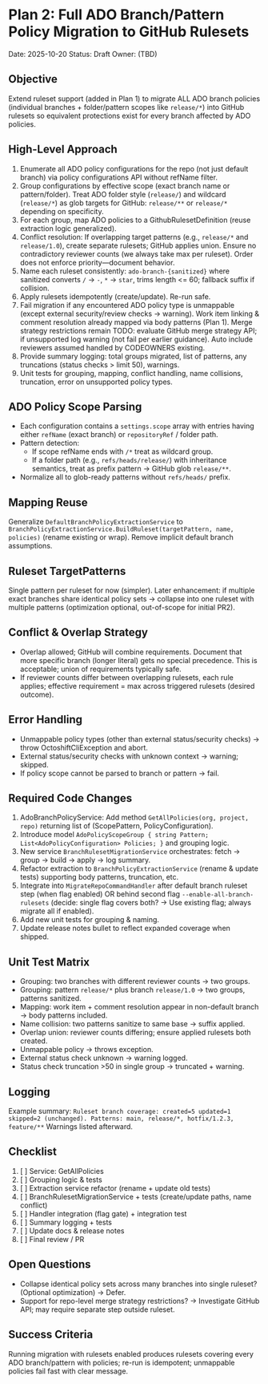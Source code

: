 # Plan 2: Full ADO Branch/Pattern Policy Migration to GitHub Rulesets
Date: 2025-10-20
Status: Draft
Owner: (TBD)

## Objective
Extend ruleset support (added in Plan 1) to migrate ALL ADO branch policies (individual branches + folder/pattern scopes like `release/*`) into GitHub rulesets so equivalent protections exist for every branch affected by ADO policies.

## High-Level Approach
1. Enumerate all ADO policy configurations for the repo (not just default branch) via policy configurations API without refName filter.
2. Group configurations by effective scope (exact branch name or pattern/folder). Treat ADO folder style (`release/`) and wildcard (`release/*`) as glob targets for GitHub: `release/**` or `release/*` depending on specificity.
3. For each group, map ADO policies to a GithubRulesetDefinition (reuse extraction logic generalized).
4. Conflict resolution: If overlapping target patterns (e.g., `release/*` and `release/1.0`), create separate rulesets; GitHub applies union. Ensure no contradictory reviewer counts (we always take max per ruleset). Order does not enforce priority—document behavior.
5. Name each ruleset consistently: `ado-branch-{sanitized}` where sanitized converts `/` -> `-`, `*` -> `star`, trims length <= 60; fallback suffix if collision.
6. Apply rulesets idempotently (create/update). Re-run safe.
7. Fail migration if any encountered ADO policy type is unmappable (except external security/review checks -> warning). Work item linking & comment resolution already mapped via body patterns (Plan 1). Merge strategy restrictions remain TODO: evaluate GitHub merge strategy API; if unsupported log warning (not fail per earlier guidance). Auto include reviewers assumed handled by CODEOWNERS existing.
8. Provide summary logging: total groups migrated, list of patterns, any truncations (status checks > limit 50), warnings.
9. Unit tests for grouping, mapping, conflict handling, name collisions, truncation, error on unsupported policy types.

## ADO Policy Scope Parsing
- Each configuration contains a `settings.scope` array with entries having either `refName` (exact branch) or `repositoryRef` / folder path.
- Pattern detection:
  - If scope refName ends with `/*` treat as wildcard group.
  - If a folder path (e.g., `refs/heads/release/`) with inheritance semantics, treat as prefix pattern -> GitHub glob `release/**`.
- Normalize all to glob-ready patterns without `refs/heads/` prefix.

## Mapping Reuse
Generalize `DefaultBranchPolicyExtractionService` to `BranchPolicyExtractionService.BuildRuleset(targetPattern, name, policies)` (rename existing or wrap). Remove implicit default branch assumptions.

## Ruleset TargetPatterns
Single pattern per ruleset for now (simpler). Later enhancement: if multiple exact branches share identical policy sets -> collapse into one ruleset with multiple patterns (optimization optional, out-of-scope for initial PR2).

## Conflict & Overlap Strategy
- Overlap allowed; GitHub will combine requirements. Document that more specific branch (longer literal) gets no special precedence. This is acceptable; union of requirements typically safe.
- If reviewer counts differ between overlapping rulesets, each rule applies; effective requirement = max across triggered rulesets (desired outcome).

## Error Handling
- Unmappable policy types (other than external status/security checks) -> throw OctoshiftCliException and abort.
- External status/security checks with unknown context -> warning; skipped.
- If policy scope cannot be parsed to branch or pattern -> fail.

## Required Code Changes
1. AdoBranchPolicyService: Add method `GetAllPolicies(org, project, repo)` returning list of (ScopePattern, PolicyConfiguration).
2. Introduce model `AdoPolicyScopeGroup { string Pattern; List<AdoPolicyConfiguration> Policies; }` and grouping logic.
3. New service `BranchRulesetMigrationService` orchestrates: fetch -> group -> build -> apply -> log summary.
4. Refactor extraction to `BranchPolicyExtractionService` (rename & update tests) supporting body patterns, truncation, etc.
5. Integrate into `MigrateRepoCommandHandler` after default branch ruleset step (when flag enabled) OR behind second flag `--enable-all-branch-rulesets` (decide: single flag covers both? -> Use existing flag; always migrate all if enabled).
6. Add new unit tests for grouping & naming.
7. Update release notes bullet to reflect expanded coverage when shipped.

## Unit Test Matrix
- Grouping: two branches with different reviewer counts -> two groups.
- Grouping: pattern `release/*` plus branch `release/1.0` -> two groups, patterns sanitized.
- Mapping: work item + comment resolution appear in non-default branch -> body patterns included.
- Name collision: two patterns sanitize to same base -> suffix applied.
- Overlap union: reviewer counts differing; ensure applied rulesets both created.
- Unmappable policy -> throws exception.
- External status check unknown -> warning logged.
- Status check truncation >50 in single group -> truncated + warning.

## Logging
Example summary:
`Ruleset branch coverage: created=5 updated=1 skipped=2 (unchanged). Patterns: main, release/*, hotfix/1.2.3, feature/**`
Warnings listed afterward.

## Checklist
1. [ ] Service: GetAllPolicies
2. [ ] Grouping logic & tests
3. [ ] Extraction service refactor (rename + update old tests)
4. [ ] BranchRulesetMigrationService + tests (create/update paths, name conflict)
5. [ ] Handler integration (flag gate) + integration test
6. [ ] Summary logging + tests
7. [ ] Update docs & release notes
8. [ ] Final review / PR

## Open Questions
- Collapse identical policy sets across many branches into single ruleset? (Optional optimization) -> Defer.
- Support for repo-level merge strategy restrictions? -> Investigate GitHub API; may require separate step outside ruleset.

## Success Criteria
Running migration with rulesets enabled produces rulesets covering every ADO branch/pattern with policies; re-run is idempotent; unmappable policies fail fast with clear message.
